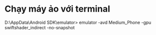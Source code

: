 # Chạy máy ảo với terminal
D:\AppData\Android SDK\emulator>
emulator -avd Medium_Phone -gpu swiftshader_indirect -no-snapshot


